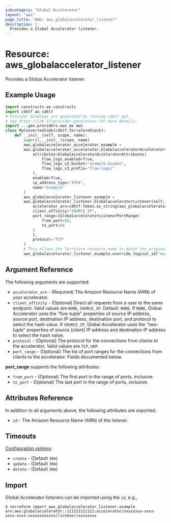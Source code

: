 ```yaml
---
subcategory: "Global Accelerator"
layout: "aws"
page_title: "AWS: aws_globalaccelerator_listener"
description: |-
  Provides a Global Accelerator listener.
---
```


# Resource: aws_globalaccelerator_listener

Provides a Global Accelerator listener.

## Example Usage

```python
import constructs as constructs
import cdktf as cdktf
# Provider bindings are generated by running cdktf get.
# See https://cdk.tf/provider-generation for more details.
import ...gen.providers.aws as aws
class MyConvertedCode(cdktf.TerraformStack):
    def __init__(self, scope, name):
        super().__init__(scope, name)
        aws_globalaccelerator_accelerator_example =
        aws.globalaccelerator_accelerator.GlobalacceleratorAccelerator(self, "example",
            attributes=GlobalacceleratorAcceleratorAttributes(
                flow_logs_enabled=True,
                flow_logs_s3_bucket="example-bucket",
                flow_logs_s3_prefix="flow-logs/"
            ),
            enabled=True,
            ip_address_type="IPV4",
            name="Example"
        )
        aws_globalaccelerator_listener_example =
        aws.globalaccelerator_listener.GlobalacceleratorListener(self, "example_1",
            accelerator_arn=cdktf.Token.as_string(aws_globalaccelerator_accelerator_example.id),
            client_affinity="SOURCE_IP",
            port_range=[GlobalacceleratorListenerPortRange(
                from_port=80,
                to_port=80
            )
            ],
            protocol="TCP"
        )
        # This allows the Terraform resource name to match the original name. You can remove the call if you don't need them to match.
        aws_globalaccelerator_listener_example.override_logical_id("example")
```

## Argument Reference

The following arguments are supported:

* `accelerator_arn` - (Required) The Amazon Resource Name (ARN) of your accelerator.
* `client_affinity` - (Optional) Direct all requests from a user to the same endpoint. Valid values are `NONE`, `SOURCE_IP`. Default: `NONE`. If `NONE`, Global Accelerator uses the "five-tuple" properties of source IP address, source port, destination IP address, destination port, and protocol to select the hash value. If `SOURCE_IP`, Global Accelerator uses the "two-tuple" properties of source (client) IP address and destination IP address to select the hash value.
* `protocol` - (Optional) The protocol for the connections from clients to the accelerator. Valid values are `TCP`, `UDP`.
* `port_range` - (Optional) The list of port ranges for the connections from clients to the accelerator. Fields documented below.

**port_range** supports the following attributes:

* `from_port` - (Optional) The first port in the range of ports, inclusive.
* `to_port` - (Optional) The last port in the range of ports, inclusive.

## Attributes Reference

In addition to all arguments above, the following attributes are exported:

* `id` - The Amazon Resource Name (ARN) of the listener.

## Timeouts

[Configuration options](https://developer.hashicorp.com/terraform/language/resources/syntax#operation-timeouts):

* `create` - (Default `30m`)
* `update` - (Default `30m`)
* `delete` - (Default `30m`)

## Import

Global Accelerator listeners can be imported using the `id`, e.g.,

```
$ terraform import aws_globalaccelerator_listener.example arn:aws:globalaccelerator::111111111111:accelerator/xxxxxxxx-xxxx-xxxx-xxxx-xxxxxxxxxxxx/listener/xxxxxxxx
```

<!-- cache-key: cdktf-0.17.0-pre.15 input-3074485d3bdee7a6b302d015afb52c8197327c3978275885183f36f49d1f25b0 -->